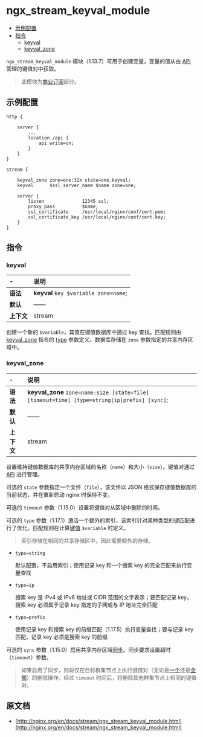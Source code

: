 # ngx_stream_keyval_module

- [示例配置](#example_configuration)
- [指令](#directives)
    - [keyval](#keyval)
    - [keyval_zone](#keyval_zone)

`ngx_stream_keyval_module` 模块（1.13.7）可用于创建变量，变量的值从由 [API](ngx_http_api_module.md#stream_keyvals_) 管理的键值对中获取。

> 此模块为[商业订阅](http://nginx.com/products/?_ga=2.203887064.99786210.1588592638-1615340879.1588592638)部分。

<a id="example_configuration"></a>

## 示例配置

```nginx
http {

    server {
        ...
        location /api {
            api write=on;
        }
    }
}

stream {

    keyval_zone zone=one:32k state=one.keyval;
    keyval      $ssl_server_name $name zone=one;

    server {
        listen              12345 ssl;
        proxy_pass          $name;
        ssl_certificate     /usr/local/nginx/conf/cert.pem;
        ssl_certificate_key /usr/local/nginx/conf/cert.key;
    }
}
```

<a id="directives"></a>

## 指令

### keyval

|\-|说明|
|:------|:------|
|**语法**|**keyval** `key $variable zone=name`;|
|**默认**|——|
|**上下文**|stream|

创建一个新的 `$variable`，其值在键值数据库中通过 key 查找。匹配规则由 [keyval_zone](#keyval_zone) 指令的 [type](#keyval_type) 参数定义。数据库存储在 `zone` 参数指定的共享内存区域中。

### keyval_zone

|\-|说明|
|:------|:------|
|**语法**|**keyval_zone** `zone=name:size [state=file] [timeout=time] [type=string\|ip\|prefix] [sync]`;|
|**默认**|——|
|**上下文**|stream|

设置维持键值数据库的共享内存区域的名称（`name`）和大小（`size`）。键值对通过 [API](ngx_http_api_module.md#stream_keyvals_) 进行管理。

可选的 `state` 参数指定一个文件（`file`），该文件以 JSON 格式保存键值数据库的当前状态，并在重新启动 nginx 时保持不变。

可选的 `timeout` 参数（1.15.0）设置将键值对从区域中删除的时间。

可选的 `type` 参数（1.17.1）激活一个额外的索引，该索引针对某种类型的键匹配进行了优化，匹配规则在计算[键值](#keyval) `$variable` 时定义。

> 索引存储在相同的共享存储区中，因此需要额外的存储。

- `type=string`

    默认配置，不启用索引；使用记录 key 和一个搜索 key 的完全匹配来执行变量查找

- `type=ip`

    搜索 key 是 IPv4 或 IPv6 地址或 CIDR 范围的文字表示；要匹配记录 key，搜索 key 必须属于记录 key 指定的子网或与 IP 地址完全匹配

- `type=prefix`

    使用记录 key 和搜索 key 的前缀匹配（1.17.5）执行变量查找；要与记录 key 匹配，记录 key 必须是搜索 key 的前缀

可选的 `sync` 参数（1.15.0）启用共享内存区域[同步](ngx_stream_zone_sync_module.md#zone_sync)。同步要求设置超时（`timeout`）参数。

> 如果启用了同步，则将仅在目标群集节点上执行键值对（无论是[一个](ngx_http_api_module.md#patchStreamKeyvalZoneKeyValue)还是[全部](ngx_http_api_module.md#deleteStreamKeyvalZoneData)）的删除操作。经过 `timeout` 时间后，将删除其他群集节点上相同的键值对。

## 原文档

- [http://nginx.org/en/docs/stream/ngx_stream_keyval_module.html](http://nginx.org/en/docs/stream/ngx_stream_keyval_module.html)
